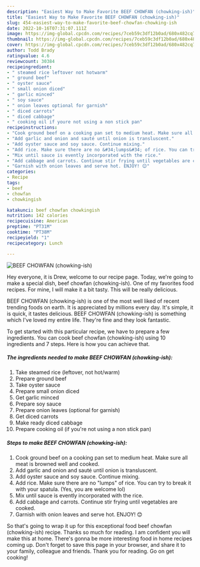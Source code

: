 ```yaml
---
description: "Easiest Way to Make Favorite BEEF CHOWFAN (chowking-ish)"
title: "Easiest Way to Make Favorite BEEF CHOWFAN (chowking-ish)"
slug: 454-easiest-way-to-make-favorite-beef-chowfan-chowking-ish
date: 2022-10-16T07:31:07.111Z
image: https://img-global.cpcdn.com/recipes/7ceb59c3df12b0ad/680x482cq70/beef-chowfan-chowking-ish-recipe-main-photo.jpg
thumbnail: https://img-global.cpcdn.com/recipes/7ceb59c3df12b0ad/680x482cq70/beef-chowfan-chowking-ish-recipe-main-photo.jpg
cover: https://img-global.cpcdn.com/recipes/7ceb59c3df12b0ad/680x482cq70/beef-chowfan-chowking-ish-recipe-main-photo.jpg
author: Todd Brady
ratingvalue: 4.6
reviewcount: 30384
recipeingredient:
- " steamed rice leftover not hotwarm"
- " ground beef"
- " oyster sauce"
- " small onion diced"
- " garlic minced"
- " soy sauce"
- " onion leaves optional for garnish"
- " diced carrots"
- " diced cabbage"
- " cooking oil if youre not using a non stick pan"
recipeinstructions:
- "Cook ground beef on a cooking pan set to medium heat. Make sure all meat is browned well and cooked."
- "Add garlic and onion and sauté until onion is transluscent."
- "Add oyster sauce and soy sauce. Continue mixing."
- "Add rice. Make sure there are no &#34;lumps&#34; of rice. You can try to break it with your spatula. (Yes, you are welcome lol)"
- "Mix until sauce is evently incorporated with the rice."
- "Add cabbage and carrots. Continue stir frying until vegetables are cooked."
- "Garnish with onion leaves and serve hot. ENJOY! 😊"
categories:
- Recipe
tags:
- beef
- chowfan
- chowkingish

katakunci: beef chowfan chowkingish 
nutrition: 142 calories
recipecuisine: American
preptime: "PT31M"
cooktime: "PT38M"
recipeyield: "1"
recipecategory: Lunch

---
```



![BEEF CHOWFAN (chowking-ish)](https://img-global.cpcdn.com/recipes/7ceb59c3df12b0ad/680x482cq70/beef-chowfan-chowking-ish-recipe-main-photo.jpg)

Hey everyone, it is Drew, welcome to our recipe page. Today, we're going to make a special dish, beef chowfan (chowking-ish). One of my favorites food recipes. For mine, I will make it a bit tasty. This will be really delicious.



BEEF CHOWFAN (chowking-ish) is one of the most well liked of recent trending foods on earth. It is appreciated by millions every day. It's simple, it is quick, it tastes delicious. BEEF CHOWFAN (chowking-ish) is something which I've loved my entire life. They're fine and they look fantastic.


To get started with this particular recipe, we have to prepare a few ingredients. You can cook beef chowfan (chowking-ish) using 10 ingredients and 7 steps. Here is how you can achieve that.

<!--inarticleads1-->

##### The ingredients needed to make BEEF CHOWFAN (chowking-ish):

1. Take  steamed rice (leftover, not hot/warm)
1. Prepare  ground beef
1. Take  oyster sauce
1. Prepare  small onion diced
1. Get  garlic minced
1. Prepare  soy sauce
1. Prepare  onion leaves (optional for garnish)
1. Get  diced carrots
1. Make ready  diced cabbage
1. Prepare  cooking oil (if you&#39;re not using a non stick pan)




<!--inarticleads2-->

##### Steps to make BEEF CHOWFAN (chowking-ish):

1. Cook ground beef on a cooking pan set to medium heat. Make sure all meat is browned well and cooked.
1. Add garlic and onion and sauté until onion is transluscent.
1. Add oyster sauce and soy sauce. Continue mixing.
1. Add rice. Make sure there are no &#34;lumps&#34; of rice. You can try to break it with your spatula. (Yes, you are welcome lol)
1. Mix until sauce is evently incorporated with the rice.
1. Add cabbage and carrots. Continue stir frying until vegetables are cooked.
1. Garnish with onion leaves and serve hot. ENJOY! 😊




So that's going to wrap it up for this exceptional food beef chowfan (chowking-ish) recipe. Thanks so much for reading. I am confident you will make this at home. There's gonna be more interesting food in home recipes coming up. Don't forget to save this page in your browser, and share it to your family, colleague and friends. Thank you for reading. Go on get cooking!
